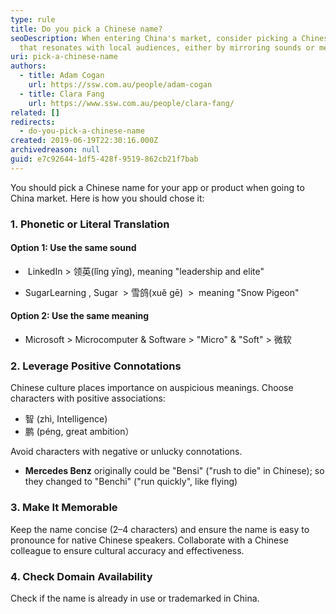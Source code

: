 ```yaml
---
type: rule
title: Do you pick a Chinese name?
seoDescription: When entering China's market, consider picking a Chinese name
  that resonates with local audiences, either by mirroring sounds or meanings.
uri: pick-a-chinese-name
authors:
  - title: Adam Cogan
    url: https://ssw.com.au/people/adam-cogan
  - title: Clara Fang
    url: https://www.ssw.com.au/people/clara-fang/
related: []
redirects:
  - do-you-pick-a-chinese-name
created: 2019-06-19T22:30:16.000Z
archivedreason: null
guid: e7c92644-1df5-428f-9519-862cb21f7bab
---
```

You should pick a Chinese name for your app or product when going to China market. Here is how you should chose it:

<!--endintro-->

### 1. Phonetic or Literal Translation

#### Option 1: Use the same sound

*  LinkedIn &gt; 领英(lǐng yīng), meaning "leadership and elite"

* SugarLearning , Sugar  &gt; 雪鸽(xuě gē)  &gt;  meaning "Snow Pigeon"

#### Option 2: Use the same meaning

* Microsoft &gt; Microcomputer & Software &gt; "Micro" & "Soft" &gt; 微软 

### 2. Leverage Positive Connotations

Chinese culture places importance on auspicious meanings. Choose characters with positive associations:

* 智 (zhì, Intelligence)
* 鹏 (péng, great ambition）

Avoid characters with negative or unlucky connotations.

* **Mercedes Benz** originally could be "Bensi" ("rush to die" in Chinese); so they changed to "Benchi" ("run quickly", like flying)



### 3. Make It Memorable

Keep the name concise (2–4 characters) and ensure the name is easy to pronounce for native Chinese speakers. Collaborate with a Chinese colleague to ensure cultural accuracy and effectiveness.



### 4. Check Domain Availability

Check if the name is already in use or trademarked in China.
